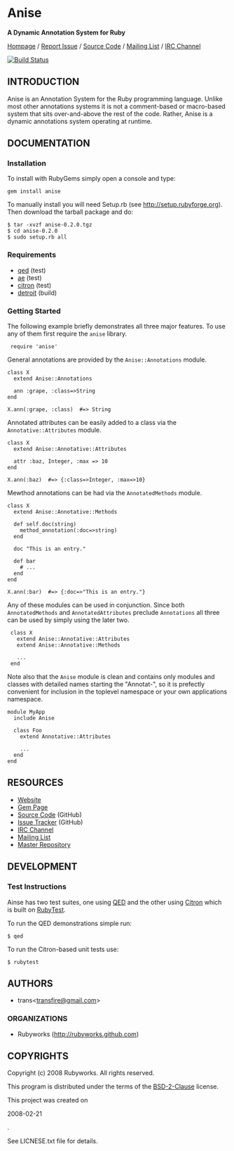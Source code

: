 # <span class="ititle">Anise</span>

<b class="isummary">A Dynamic Annotation System for Ruby</b>

[Hompage](http://rubyworks.github.com/anise) /
[Report Issue](http://github.com/rubyworks/anise/issues) /
[Source Code](http://github.com/rubyworks/anise) /
[Mailing List](http://groups.google.com/group/rubyworks-mailinglist) /
[IRC Channel](http://chat.us.freenode.new/rubyworks)

[![Build Status](https://secure.travis-ci.org/rubyworks/anise.png)](http://travis-ci.org/rubyworks/anise)


## INTRODUCTION

<p class="idescription">
Anise is an Annotation System for the Ruby programming language.
Unlike most other annotations systems it is not a comment-based or
macro-based system that sits over-and-above the rest of the code.
Rather, Anise is a dynamic annotations system operating at runtime.
</p>


## DOCUMENTATION

### Installation

To install with RubyGems simply open a console and type:

    gem install anise

To manually install you will need Setup.rb (see http://setup.rubyforge.org).
Then download the tarball package and do:

    $ tar -xvzf anise-0.2.0.tgz
    $ cd anise-0.2.0
    $ sudo setup.rb all

### Requirements

<ul>
<li class="irequirement"><a href="http://rubyworks.github.com/qed" class="name">qed</a> (<span class="groups">test</span>)</li>
<li class="irequirement"><a href="http://rubyworks.github.com/ae" class="name">ae</a> (<span class="groups">test</span>)</li>
<li class="irequirement"><a href="http://rubyworks.github.com/citron" class="name">citron</a> (<span class="groups">test</span>)</li>
<li class="irequirement"><a href="http://rubyworks.github.com/detroit" class="name">detroit</a> (<span class="groups">build</span>)</li>
</ul>

### Getting Started

The following example briefly demonstrates all three major features. To use
any of them first require the `anise` library.

     require 'anise'

General annotations are provided by the `Anise::Annotations` module.

    class X
      extend Anise::Annotations

      ann :grape, :class=>String
    end

    X.ann(:grape, :class)  #=> String

Annotated attributes can be easily added to a class via the `Annotative::Attributes`
module.

    class X
      extend Anise::Annotative::Attributes

      attr :baz, Integer, :max => 10
    end

    X.ann(:baz)  #=> {:class=>Integer, :max=>10}

Mewthod annotations can be had via the `AnnotatedMethods` module.

    class X
      extend Anise::Annotative::Methods

      def self.doc(string)
        method_annotation(:doc=>string)
      end

      doc "This is an entry."

      def bar
        # ...
      end
    end

    X.ann(:bar)  #=> {:doc=>"This is an entry."}

Any of these modules can be used in conjunction. Since both `AnnotatedMethods`
and `AnnotatedAttributes` preclude `Annotations` all three can be used by simply
using the later two.

     class X
       extend Anise::Annotative::Attributes
       extend Anise::Annotative::Methods

       ...
     end

Note also that the `Anise` module is clean and contains only modules and classes
with detailed names starting the "Annotat-", so it is prefectly convenient for
inclusion in the toplevel namespace or your own applications namespace.

    module MyApp
      include Anise

      class Foo
        extend Annotative::Attributes

        ...
      end
    end


## RESOURCES

<ul>
<li><a class="iresource" href="http://rubyworks.github.com/anise" name="home">Website</a></li>
<li><a class="iresource" href="http://rubygems.org/gems/anise" name="gem">Gem Page</a></li>
<li><a class="iresource" href="http://github.com/rubyworks/anise" name="code">Source Code</a> (GitHub)</li>
<li><a class="iresource" href="http://github.com/rubyworks/anise/issues" name="bugs">Issue Tracker</a> (GitHub)</li>
<li><a class="iresource" href="http://chat.us.freenode.net/rubyworks" name="chat">IRC Channel</a></li>
<li><a class="iresource" href="http://groups.google.com/groups/rubyworks-mailinglist" name="mail">Mailing List</a></li>
<li><a class="irepository" href="http://github.com/rubyworks/anise.git" name="upstream">Master Repository</a></li>
</ul>


## DEVELOPMENT

### Test Instructions

Ainse has two test suites, one using [QED](http://rubyworks.github.com/qed) and
the other using [Citron](http://rubyworks.github.com/citron) which is built on
[RubyTest](http://rubyworks.github.com/rubytest).

To run the QED demonstrations simple run:

    $ qed

To run the Citron-based unit tests use:

    $ rubytest


## AUTHORS

<ul>
<li class="iauthor vcard">
  <span class="nickname">trans</span>&lt;<a href="mailto:transfire@gmail.com" class="email">transfire@gmail.com</a>&gt;</span>
</li>
</ul>


### ORGANIZATIONS

<ul>
<li class="iorganization"><span class="name">Rubyworks</span> (<a class="website" href="http://rubyworks.github.com">http://rubyworks.github.com</a>)</li>
</ul>


## COPYRIGHTS

<div class="icopyright">
<p>Copyright (c) <span class="year">2008</span> <span class="holder">Rubyworks</span>. All rights reserved.</p>

<p>This program is distributed under the terms of the <a href="http://www.spdx.org/licenses/BSD-2-Clause" class="license">BSD-2-Clause</a> license.</p>
</div>

This project was created on <p class="icreated">2008-02-21</p>.

See LICNESE.txt file for details.

